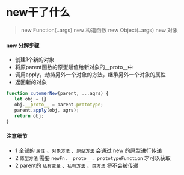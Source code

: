 # new干了什么

> new Function(..args) new 构造函数
> new Object(..args)   new 对象

#### new 分解步骤 

+ 创建1个新的对象
+ 将原parent函数的原型赋值给新对象的__proto__中
+ 调用apply，劫持另外一个对象的方法，继承另外一个对象的属性
+ 返回新的对象

 ```js
function cutomerNew(parent, ...agrs) {
    let obj = {}
    obj.__proto__ = parent.prototype;
    parent.apply(obj, agrs);
    return obj;
}
 ```

#### 注意细节

+ 1 全部的 `属性` 、`对象方法` 、`原型方法` 会通过 new 的原型进行传递
+ 2 `原型方法` 需要 `newFn.__proto__._prototypeFunction` 才可以获取
+ 2 parent的 `私有变量` 、`私有方法` 、`类方法` 将不会被传递